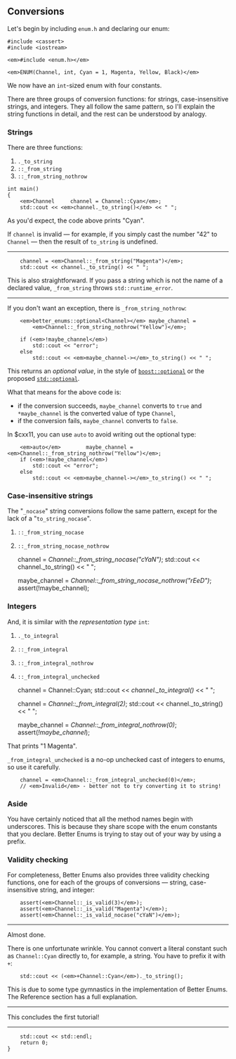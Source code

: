 ## Conversions

Let's begin by including `enum.h` and declaring our enum:

    #include <cassert>
    #include <iostream>

    <em>#include <enum.h></em>

    <em>ENUM(Channel, int, Cyan = 1, Magenta, Yellow, Black)</em>

We now have an `int`-sized enum with four constants.

There are three groups of conversion functions: for strings, case-insensitive
strings, and integers. They all follow the same pattern, so I'll explain the
string functions in detail, and the rest can be understood by analogy.

### Strings

There are three functions:

  1. `._to_string`
  2. `::_from_string`
  3. `::_from_string_nothrow`


    int main()
    {
        <em>Channel     channel = Channel::Cyan</em>;
        std::cout << <em>channel._to_string()</em> << " ";

As you'd expect, the code above prints "Cyan".

If `channel` is invalid &mdash; for example, if you simply cast the number "42"
to `Channel` &mdash; then the result of `to_string` is undefined.

---

        channel = <em>Channel::_from_string("Magenta")</em>;
        std::cout << channel._to_string() << " ";

This is also straightforward. If you pass a string which is not the name of a
declared value, `_from_string` throws `std::runtime_error`.

---

If you don't want an exception, there is `_from_string_nothrow`:

        <em>better_enums::optional<Channel></em> maybe_channel =
            <em>Channel::_from_string_nothrow("Yellow")</em>;

        if (<em>!maybe_channel</em>)
            std::cout << "error";
        else
            std::cout << <em>maybe_channel-></em>_to_string() << " ";

This returns an *optional value*, in the style of
[`boost::optional`](http://www.boost.org/doc/libs/1_58_0/libs/optional/doc/html/index.html)
or the proposed
[`std::optional`](http://en.cppreference.com/w/cpp/experimental/optional).

What that means for the above code is:

  - if the conversion succeeds, `maybe_channel` converts to `true` and
    `*maybe_channel` is the converted value of type `Channel`,
  - if the conversion fails, `maybe_channel` converts to `false`.

In $cxx11, you can use `auto` to avoid writing out the optional type:

~~~comment
    <em>auto</em>        maybe_channel = <em>Channel::_from_string_nothrow("Yellow")</em>;
    if (<em>!maybe_channel</em>)
        std::cout << "error";
    else
        std::cout << <em>maybe_channel-></em>_to_string() << " ";
~~~

### Case-insensitive strings

The "`_nocase`" string conversions follow the same pattern, except for the lack
of a "`to_string_nocase`".

  1. `::_from_string_nocase`
  2. `::_from_string_nocase_nothrow`


        channel = <em>Channel::_from_string_nocase("cYaN")</em>;
        std::cout << channel._to_string() << " ";

        maybe_channel = <em>Channel::_from_string_nocase_nothrow("rEeD")</em>;
        assert(!maybe_channel);

### Integers

And, it is similar with the *representation type* `int`:

  1. `._to_integral`
  2. `::_from_integral`
  3. `::_from_integral_nothrow`
  4. `::_from_integral_unchecked`


        channel = Channel::Cyan;
        std::cout << <em>channel._to_integral()</em> << " ";

        channel = <em>Channel::_from_integral(2)</em>;
        std::cout << channel._to_string() << " ";

        maybe_channel = <em>Channel::_from_integral_nothrow(0)</em>;
        assert(<em>!maybe_channel</em>);

That prints "1 Magenta".

`_from_integral_unchecked` is a no-op unchecked cast of integers to enums, so
use it carefully.

        channel = <em>Channel::_from_integral_unchecked(0)</em>;
        // <em>Invalid</em> - better not to try converting it to string!

### Aside

You have certainly noticed that all the method names begin with underscores.
This is because they share scope with the enum constants that you declare.
Better Enums is trying to stay out of your way by using a prefix.

### Validity checking

For completeness, Better Enums also provides three validity checking functions,
one for each of the groups of conversions &mdash; string, case-insensitive
string, and integer:

        assert(<em>Channel::_is_valid(3)</em>);
        assert(<em>Channel::_is_valid("Magenta")</em>);
        assert(<em>Channel::_is_valid_nocase("cYaN")</em>);

---

Almost done.

There is one unfortunate wrinkle. You cannot convert a literal constant such as
`Channel::Cyan` directly to, for example, a string. You have to prefix it with
`+`:

        std::cout << (<em>+Channel::Cyan</em>)._to_string();

This is due to some type gymnastics in the implementation of Better Enums. The
<a>Reference</a> section has a full explanation.

---

This concludes the first tutorial!

---

        std::cout << std::endl;
        return 0;
    }
